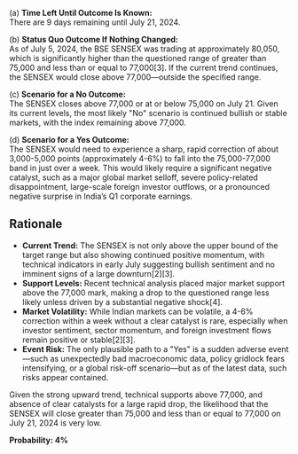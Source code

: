 (a) **Time Left Until Outcome Is Known:**  
There are 9 days remaining until July 21, 2024.

(b) **Status Quo Outcome If Nothing Changed:**  
As of July 5, 2024, the BSE SENSEX was trading at approximately 80,050, which is significantly higher than the questioned range of greater than 75,000 and less than or equal to 77,000[3]. If the current trend continues, the SENSEX would close above 77,000—outside the specified range.

(c) **Scenario for a No Outcome:**  
The SENSEX closes above 77,000 or at or below 75,000 on July 21. Given its current levels, the most likely "No" scenario is continued bullish or stable markets, with the index remaining above 77,000.

(d) **Scenario for a Yes Outcome:**  
The SENSEX would need to experience a sharp, rapid correction of about 3,000-5,000 points (approximately 4-6%) to fall into the 75,000-77,000 band in just over a week. This would likely require a significant negative catalyst, such as a major global market selloff, severe policy-related disappointment, large-scale foreign investor outflows, or a pronounced negative surprise in India’s Q1 corporate earnings.

## Rationale

- **Current Trend:** The SENSEX is not only above the upper bound of the target range but also showing continued positive momentum, with technical indicators in early July suggesting bullish sentiment and no imminent signs of a large downturn[2][3].
- **Support Levels:** Recent technical analysis placed major market support above the 77,000 mark, making a drop to the questioned range less likely unless driven by a substantial negative shock[4].
- **Market Volatility:** While Indian markets can be volatile, a 4-6% correction within a week without a clear catalyst is rare, especially when investor sentiment, sector momentum, and foreign investment flows remain positive or stable[2][3].
- **Event Risk:** The only plausible path to a "Yes" is a sudden adverse event—such as unexpectedly bad macroeconomic data, policy gridlock fears intensifying, or a global risk-off scenario—but as of the latest data, such risks appear contained.

Given the strong upward trend, technical supports above 77,000, and absence of clear catalysts for a large rapid drop, the likelihood that the SENSEX will close greater than 75,000 and less than or equal to 77,000 on July 21, 2024 is very low.

**Probability: 4%**